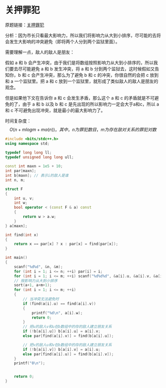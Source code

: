# 关押罪犯

原题链接：[关押罪犯](https://ac.nowcoder.com/acm/problem/16591)

分析：因为市长只看最大影响力，所以我们将影响力从大到小排序，尽可能的去将会发生大影响的冲突避免（即将两个人分到两个监狱里面）。

需要理解一点，敌人的敌人是朋友：

假如 a 和 b 会产生冲突，由于我们是将数组按照影响力从大到小排序的，所以我们要去尽可能避免 a 和 b 发生冲突，将 a 和 b 分到两个监狱去，这时候假如又告知你，b 和 c 会产生冲突，那么为了避免 b 和 c 的冲突，你很自然的会把 c 放到和 a 一个监狱里。把 a 和 c 放到一个监狱里，就形成了类似敌人的敌人是朋友的观念。

但是如果他下文在告诉你 a 和 c 会发生矛盾，那么这个 a 和 c 的矛盾就是不可避免的了，由于 a 和 b 以及 b 和 c 是先出现的所以影响力一定会大于a和c，所以 a 和 c 不可避免出现冲突，就是最小的最大影响力了。

时间复杂度：
$$
O(n + mlogm + m\alpha (n))，其中，n为罪犯数目，m为存在敌对关系的罪犯对数
$$


```cpp
#include <bits/stdc++.h>
using namespace std;

typedef long long ll;
typedef unsigned long long ull;
 
const int maxn = 1e5 + 10;
int par[maxn];
int b[maxn]; // 表示i的敌人是谁
int n, m;

struct F
{
    int u, v;
    int w;
    bool operator < (const F & a) const
    {
        return w > a.w;
    }
} a[maxn];

int find(int x)
{
    return x == par[x] ? x : par[x] = find(par[x]);
}

int main()
{
    scanf("%d%d", &n, &m);
    for (int i = 1; i <= n; ++i) par[i] = i;
    for (int i = 1; i <= m; ++i) scanf("%d%d%d", &a[i].u, &a[i].v, &a[i].w);
    // 按影响力从大到小排序
    sort(a+1, a+m+1);
    for (int i = 1; i <= m; ++i)
    {
        // 当冲突无法避免时
        if (find(a[i].u) == find(a[i].v))
        {
            printf("%d\n", a[i].w);
            return 0;
        }
        // 把u的敌人v和u在b数组中的存的敌人建立朋友关系
        if (!b[a[i].u]) b[a[i].u] = a[i].v;
        else par[find(a[i].v)] = find(b[a[i].u]);

        // 把v的敌人u和v在b数组中的存的敌人建立朋友关系
        if (!b[a[i].v]) b[a[i].v] = a[i].u;
        else par[find(a[i].u)] = find(b[a[i].v]);
    }
    printf("0\n");


    return 0;
}
```

